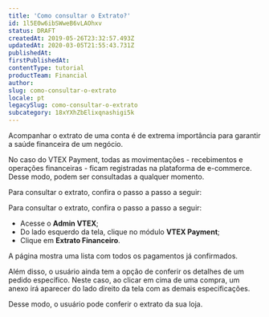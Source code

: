 ```yaml
---
title: 'Como consultar o Extrato?'
id: 1l5E0w6ibSWweB6vLAOhxv
status: DRAFT
createdAt: 2019-05-26T23:32:57.493Z
updatedAt: 2020-03-05T21:55:43.731Z
publishedAt: 
firstPublishedAt: 
contentType: tutorial
productTeam: Financial
author: 
slug: como-consultar-o-extrato
locale: pt
legacySlug: como-consultar-o-extrato
subcategory: 18xYXhZbElixqnashigi5k
---
```


Acompanhar o extrato de uma conta é de extrema importância para garantir a saúde financeira de um negócio. 

No caso do VTEX Payment, todas as movimentações - recebimentos e operações financeiras - ficam registradas na plataforma de e-commerce. Desse modo, podem ser consultadas a qualquer momento.

Para consultar o extrato, confira o passo a passo a seguir:

Para consultar o extrato, confira o passo a passo a seguir:

- Acesse o __Admin VTEX__;
- Do lado esquerdo da tela, clique no módulo __VTEX Payment__;
- Clique em __Extrato Financeiro__.

A página mostra uma lista com todos os pagamentos já confirmados. 

Além disso, o usuário ainda tem a opção de conferir os detalhes de um pedido específico. Neste caso, ao clicar em cima de uma compra, um anexo irá aparecer do lado direito da tela com as demais especificações.

Desse modo, o usuário pode conferir o extrato da sua loja.
